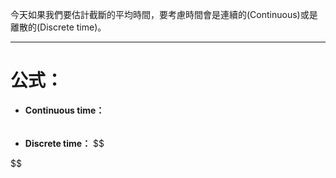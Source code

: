 今天如果我們要估計截斷的平均時間，要考慮時間會是連續的(Continuous)或是離散的(Discrete time)。
- - -
# 公式：
- **Continuous time：**
$$
\
$$
- **Discrete time：**
$$

$$